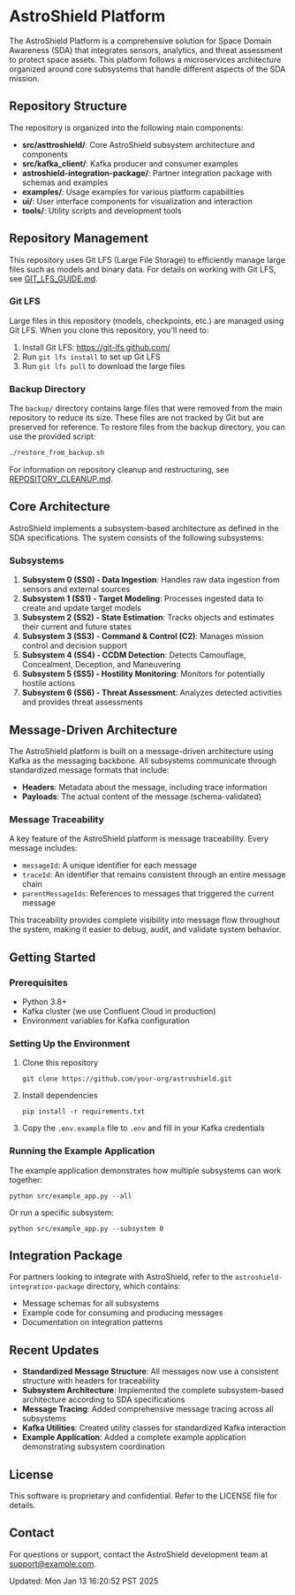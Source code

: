 # AstroShield Platform

The AstroShield Platform is a comprehensive solution for Space Domain Awareness (SDA) that integrates sensors, analytics, and threat assessment to protect space assets. This platform follows a microservices architecture organized around core subsystems that handle different aspects of the SDA mission.

## Repository Structure

The repository is organized into the following main components:

- **src/asttroshield/**: Core AstroShield subsystem architecture and components
- **src/kafka_client/**: Kafka producer and consumer examples
- **astroshield-integration-package/**: Partner integration package with schemas and examples
- **examples/**: Usage examples for various platform capabilities
- **ui/**: User interface components for visualization and interaction
- **tools/**: Utility scripts and development tools

## Repository Management

This repository uses Git LFS (Large File Storage) to efficiently manage large files such as models and binary data. For details on working with Git LFS, see [GIT_LFS_GUIDE.md](GIT_LFS_GUIDE.md).

### Git LFS

Large files in this repository (models, checkpoints, etc.) are managed using Git LFS. When you clone this repository, you'll need to:

1. Install Git LFS: https://git-lfs.github.com/
2. Run `git lfs install` to set up Git LFS
3. Run `git lfs pull` to download the large files

### Backup Directory

The `backup/` directory contains large files that were removed from the main repository to reduce its size. These files are not tracked by Git but are preserved for reference. To restore files from the backup directory, you can use the provided script:

```bash
./restore_from_backup.sh
```

For information on repository cleanup and restructuring, see [REPOSITORY_CLEANUP.md](REPOSITORY_CLEANUP.md).

## Core Architecture

AstroShield implements a subsystem-based architecture as defined in the SDA specifications. The system consists of the following subsystems:

### Subsystems

1. **Subsystem 0 (SS0) - Data Ingestion**: Handles raw data ingestion from sensors and external sources
2. **Subsystem 1 (SS1) - Target Modeling**: Processes ingested data to create and update target models
3. **Subsystem 2 (SS2) - State Estimation**: Tracks objects and estimates their current and future states
4. **Subsystem 3 (SS3) - Command & Control (C2)**: Manages mission control and decision support
5. **Subsystem 4 (SS4) - CCDM Detection**: Detects Camouflage, Concealment, Deception, and Maneuvering
6. **Subsystem 5 (SS5) - Hostility Monitoring**: Monitors for potentially hostile actions
7. **Subsystem 6 (SS6) - Threat Assessment**: Analyzes detected activities and provides threat assessments

## Message-Driven Architecture

The AstroShield platform is built on a message-driven architecture using Kafka as the messaging backbone. All subsystems communicate through standardized message formats that include:

- **Headers**: Metadata about the message, including trace information
- **Payloads**: The actual content of the message (schema-validated)

### Message Traceability

A key feature of the AstroShield platform is message traceability. Every message includes:

- `messageId`: A unique identifier for each message
- `traceId`: An identifier that remains consistent through an entire message chain
- `parentMessageIds`: References to messages that triggered the current message

This traceability provides complete visibility into message flow throughout the system, making it easier to debug, audit, and validate system behavior.

## Getting Started

### Prerequisites

- Python 3.8+
- Kafka cluster (we use Confluent Cloud in production)
- Environment variables for Kafka configuration

### Setting Up the Environment

1. Clone this repository
   ```
   git clone https://github.com/your-org/astroshield.git
   ```

2. Install dependencies
   ```
   pip install -r requirements.txt
   ```

3. Copy the `.env.example` file to `.env` and fill in your Kafka credentials

### Running the Example Application

The example application demonstrates how multiple subsystems can work together:

```
python src/example_app.py --all
```

Or run a specific subsystem:

```
python src/example_app.py --subsystem 0
```

## Integration Package

For partners looking to integrate with AstroShield, refer to the `astroshield-integration-package` directory, which contains:

- Message schemas for all subsystems
- Example code for consuming and producing messages
- Documentation on integration patterns

## Recent Updates

- **Standardized Message Structure**: All messages now use a consistent structure with headers for traceability
- **Subsystem Architecture**: Implemented the complete subsystem-based architecture according to SDA specifications
- **Message Tracing**: Added comprehensive message tracing across all subsystems
- **Kafka Utilities**: Created utility classes for standardized Kafka interaction
- **Example Application**: Added a complete example application demonstrating subsystem coordination

## License

This software is proprietary and confidential. Refer to the LICENSE file for details.

## Contact

For questions or support, contact the AstroShield development team at support@example.com.


Updated: Mon Jan 13 16:20:52 PST 2025
